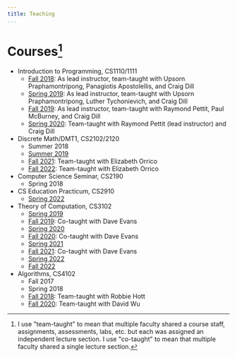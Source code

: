 ```yaml
---
title: Teaching
...
```



# Courses[^1]

- Introduction to Programming, CS1110/1111
  - [Fall 2018](https://web.archive.org/web/20181228034426/cs1110.cs.virginia.edu/): As lead instructor, team-taught with Upsorn Praphamontripong, Panagiotis Apostolellis, and Craig Dill 
  - [Spring 2019](https://web.archive.org/web/20190630132843/cs1110.cs.virginia.edu/): As lead instructor, team-taught with Upsorn Praphamontripong, Luther Tychonievich, and Craig Dill 
  - [Fall 2019](https://web.archive.org/web/20191229074605/cs1110.cs.virginia.edu/): As lead instructor, team-taught with Raymond Pettit, Paul McBurney, and Craig Dill
  - [Spring 2020](https://web.archive.org/web/20200508225517/cs1110.cs.virginia.edu/): Team-taught with Raymond Pettit (lead instructor) and Craig Dill
- Discrete Math/DMT1, CS2102/2120
  - Summer 2018
  - [Summer 2019](https://www.cs.virginia.edu/~njb2b/cs2102/)
  - [Fall 2021](http://www.cs.virginia.edu/~njb2b/cs2120/f2021/): Team-taught with Elizabeth Orrico
  - [Fall 2022](http://www.cs.virginia.edu/~njb2b/cs2120/f2022/): Team-taught with Elizabeth Orrico
- Computer Science Seminar, CS2190
  - Spring 2018
- CS Education Practicum, CS2910
  - [Spring 2022](https://www.cs.virginia.edu/~njb2b/cs2910/s2022/)
- Theory of Computation, CS3102
  - [Spring 2019](http://www.cs.virginia.edu/~njb2b/cs3102/s19/)
  - [Fall 2019](http://uvatoc.github.io/f19): Co-taught with Dave Evans
  - [Spring 2020](http://www.cs.virginia.edu/~njb2b/cstheory/s2020/)
  - [Fall 2020](http://uvatoc.github.io/f20): Co-taught with Dave Evans
  - [Spring 2021](http://www.cs.virginia.edu/~njb2b/cstheory/s2021/)
  - [Fall 2021](http://uvatoc.github.io): Co-taught with Dave Evans
  - [Spring 2022](http://www.cs.virginia.edu/~njb2b/cstheory/s2022/)
  - [Fall 2022](http://www.cs.virginia.edu/~njb2b/cstheory/f2022/)
- Algorithms, CS4102
  - Fall 2017
  - Spring 2018
  - [Fall 2018](http://www.cs.virginia.edu/~njb2b/cs4102/f18/): Team-taught with Robbie Hott
  - [Fall 2020](http://www.cs.virginia.edu/~njb2b/cs4102/f20/): Team-taught with David Wu


[^1]: I use "team-taught" to mean that multiple faculty shared a course staff, assignments, assessments, labs, etc. but each was assigned an independent lecture section. I use "co-taught" to mean that multiple faculty shared a single lecture section.
